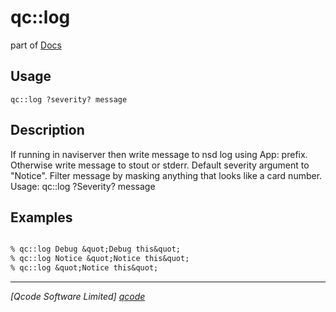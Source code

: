 qc::log
=======

part of [Docs](.)

Usage
-----
`
        qc::log ?severity? message
    `

Description
-----------
If running in naviserver then write message to nsd log using App: prefix. 
        Otherwise write message to stout or stderr.
        Default severity argument to "Notice". 
        Filter message by masking anything that looks like a card number.
        Usage: qc::log ?Severity? message

Examples
--------
```tcl

% qc::log Debug &quot;Debug this&quot;
% qc::log Notice &quot;Notice this&quot;
% qc::log &quot;Notice this&quot;
```

----------------------------------
*[Qcode Software Limited] [qcode]*

[qcode]: www.qcode.co.uk "Qcode Software"